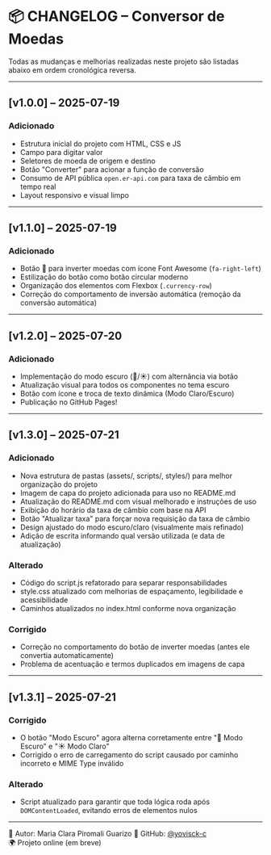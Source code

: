 # 📦 CHANGELOG – Conversor de Moedas

Todas as mudanças e melhorias realizadas neste projeto são listadas abaixo em ordem cronológica reversa.

----------

## [v1.0.0] – 2025-07-19
### Adicionado
- Estrutura inicial do projeto com HTML, CSS e JS
- Campo para digitar valor
- Seletores de moeda de origem e destino
- Botão "Converter" para acionar a função de conversão
- Consumo de API pública `open.er-api.com` para taxa de câmbio em tempo real
- Layout responsivo e visual limpo

----------

## [v1.1.0] – 2025-07-19
### Adicionado
- Botão 🔁 para inverter moedas com ícone Font Awesome (`fa-right-left`)
- Estilização do botão como botão circular moderno
- Organização dos elementos com Flexbox (`.currency-row`)
- Correção do comportamento de inversão automática (remoção da conversão automática)

----------

## [v1.2.0] – 2025-07-20
### Adicionado
- Implementação do modo escuro (🌙/☀️) com alternância via botão
- Atualização visual para todos os componentes no tema escuro
- Botão com ícone e troca de texto dinâmica (Modo Claro/Escuro)
- Publicação no GitHub Pages!

----------

## [v1.3.0] – 2025-07-21
### Adicionado
- Nova estrutura de pastas (assets/, scripts/, styles/) para melhor organização do projeto
- Imagem de capa do projeto adicionada para uso no README.md
- Atualização do README.md com visual melhorado e instruções de uso
- Exibição do horário da taxa de câmbio com base na API
- Botão "Atualizar taxa" para forçar nova requisição da taxa de câmbio
- Design ajustado do modo escuro/claro (visualmente mais refinado)
- Adição de escrita informando qual versão utilizada (e data de atualização)

### Alterado
- Código do script.js refatorado para separar responsabilidades
- style.css atualizado com melhorias de espaçamento, legibilidade e acessibilidade
- Caminhos atualizados no index.html conforme nova organização

### Corrigido
- Correção no comportamento do botão de inverter moedas (antes ele convertia automaticamente)
- Problema de acentuação e termos duplicados em imagens de capa

----------

## [v1.3.1] – 2025-07-21
### Corrigido
- O botão "Modo Escuro" agora alterna corretamente entre "🌙 Modo Escuro" e "☀️ Modo Claro"
- Corrigido o erro de carregamento do script causado por caminho incorreto e MIME Type inválido

### Alterado
- Script atualizado para garantir que toda lógica roda após `DOMContentLoaded`, evitando erros de elementos nulos

----------

👤 Autor: Maria Clara Piromali Guarizo 
🔗 GitHub: [@yovisck-c](https://github.com/yovisck-c)  
🌍 Projeto online (em breve)
